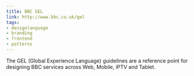 ```yaml
---
title: BBC GEL
link: http://www.bbc.co.uk/gel
tags:
- designlanguage
- branding
- frontend
- patterns
---
```


The GEL (Global Experience Language) guidelines are a reference point for designing BBC services across Web, Mobile, iPTV and Tablet.
